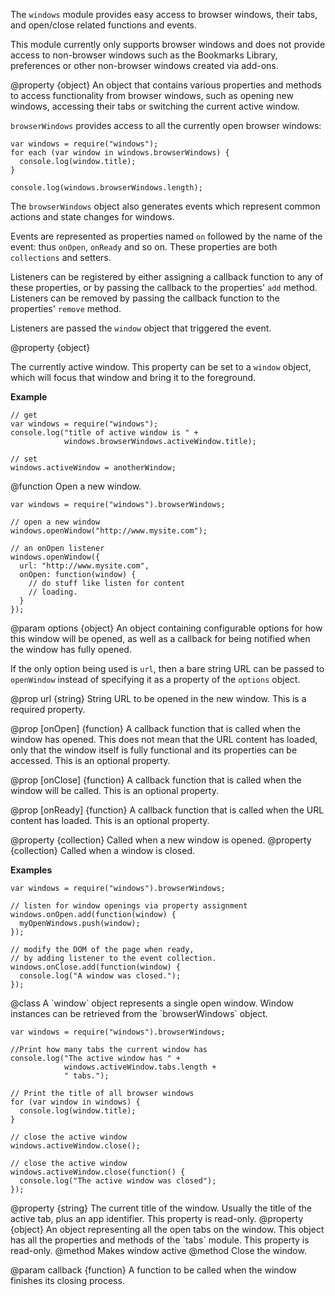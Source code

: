 <!-- contributed by Felipe Gomes [felipc@gmail.com]  -->


The `windows` module provides easy access to browser windows, their
tabs, and open/close related functions and events.

This module currently only supports browser windows and does not provide
access to non-browser windows such as the Bookmarks Library, preferences
or other non-browser windows created via add-ons.

<api name="browserWindows">
@property {object}
An object that contains various properties and methods to access
functionality from browser windows, such as opening new windows, accessing
their tabs or switching the current active window.

`browserWindows` provides access to all the currently open browser windows:

    var windows = require("windows");
    for each (var window in windows.browserWindows) {
      console.log(window.title);
    }

    console.log(windows.browserWindows.length);

The `browserWindows` object also generates events which represent common
actions and state changes for windows.

Events are represented as properties named `on` followed by the
name of the event: thus `onOpen`, `onReady` and so on. These properties are
both `collections` and setters. 

Listeners can be registered by either assigning a callback function to any
of these properties, or by passing the callback to the properties' `add`
method.  Listeners can be removed by passing the callback function to the
properties' `remove` method.

Listeners are passed the `window` object that triggered the event.

<api name="activeWindow">
@property {object}

The currently active window.  This property can be set to a `window` object,
which will focus that window and bring it to the foreground.

**Example**

    // get
    var windows = require("windows");
    console.log("title of active window is " + 
                windows.browserWindows.activeWindow.title);

    // set
    windows.activeWindow = anotherWindow;

</api>

</api>

<api name="openWindow">
@function
Open a new window.

    var windows = require("windows").browserWindows;

    // open a new window
    windows.openWindow("http://www.mysite.com");

    // an onOpen listener
    windows.openWindow({
      url: "http://www.mysite.com",
      onOpen: function(window) {
        // do stuff like listen for content
        // loading.
      }
    });

@param options {object}
An object containing configurable options for how this window will be opened,
as well as a callback for being notified when the window has fully opened.

If the only option being used is `url`, then a bare string URL can be passed to
`openWindow` instead of specifying it as a property of the `options` object.

@prop url {string}
String URL to be opened in the new window.
This is a required property.

@prop [onOpen] {function}
A callback function that is called when the window has opened. This does not
mean that the URL content has loaded, only that the window itself is fully
functional and its properties can be accessed. This is an optional property.

@prop [onClose] {function}
A callback function that is called when the window will be called.
This is an optional property.

@prop [onReady] {function}
A callback function that is called when the URL content has loaded. This is an
optional property.

</api>

<api name="onOpen">
@property {collection}
Called when a new window is opened.
</api>

<api name="onClose">
@property {collection}
Called when a window is closed.

**Examples**

    var windows = require("windows").browserWindows;

    // listen for window openings via property assignment
    windows.onOpen.add(function(window) {
      myOpenWindows.push(window);
    });

    // modify the DOM of the page when ready,
    // by adding listener to the event collection.
    windows.onClose.add(function(window) {
      console.log("A window was closed.");
    });

</api>

<api name="Window">
@class
A `window` object represents a single open window. Window instances can be
retrieved from the `browserWindows` object.

    var windows = require("windows").browserWindows;

    //Print how many tabs the current window has
    console.log("The active window has " +
                windows.activeWindow.tabs.length +
                " tabs.");

    // Print the title of all browser windows
    for (var window in windows) {
      console.log(window.title);
    }

    // close the active window
    windows.activeWindow.close();

    // close the active window
    windows.activeWindow.close(function() {
      console.log("The active window was closed");
    });

<api name="title">
@property {string}
The current title of the window. Usually the title of the active tab,
plus an app identifier.
This property is read-only.
</api>

<api name="tabs">
@property {object}
An object representing all the open tabs on the window. This object
has all the properties and methods of the `tabs` module.
This property is read-only.
</api>

<api name="focus">
@method
Makes window active
</api>

<api name="close">
@method 
Close the window.

@param callback {function}
A function to be called when the window finishes its closing process.
</api>

</api>

